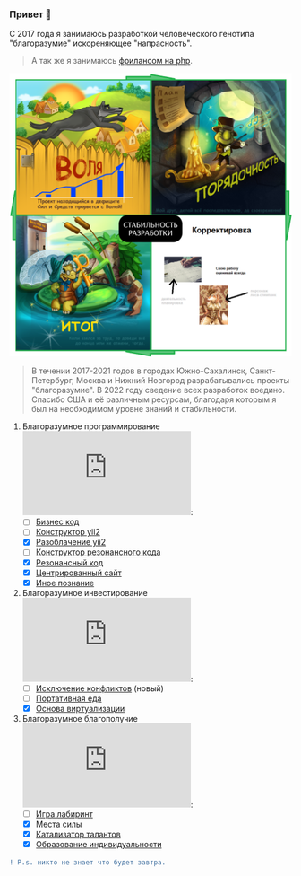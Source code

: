 ### Привет 👋

С 2017 года я занимаюсь разработкой человеческого генотипа "благоразумие" искореняющее "напрасность". 

> А так же я занимаюсь <a href="https://www.fl.ru/users/botogame/">фрилансом на php</a>.

![](./prudence-cicle-3.png)

> В течении 2017-2021 годов в городах Южно-Сахалинск, Санкт-Петербург, Москва и Нижний Новгород разрабатывались проекты "благоразумие". В 2022 году сведение всех разработок воедино. Спасибо США и её различным ресурсам, благодаря которым я был на необходимом уровне знаний и стабильности.


1. Благоразумное программирование ![](https://xn----7sbndqaygqvb1fvc1b.xn--p1ai/github/github_update.php?repositorie=programming.prudence&update=4):
   - [ ] <a href="https://github.com/dominic-of-russia/programming.prudence/blob/main/README.md">Бизнес код</a>
   - [ ] <a href="https://github.com/dominic-of-russia/programming.prudence/blob/main/Прототипы/Конструктор%20yii2/README.md">Конструктор yii2</a>
   - [X] <a href="https://github.com/dominic-of-russia/programming.prudence/blob/main/Прототипы/Разоблачение%20yii2/README.md">Разоблачение yii2</a>
   - [ ] <a href="https://github.com/dominic-of-russia/programming.prudence/blob/main/Прототипы/Конструктор%20резонансного%20кода/README.md">Конструктор резонансного кода</a>
   - [X] <a href="https://github.com/dominic-of-russia/programming.prudence/blob/main/Прототипы/Резонансный%20код/README.md">Резонансный код</a>
   - [X] <a href="https://github.com/dominic-of-russia/programming.prudence/blob/main/Прототипы/Центрированный%20сайт/README.md">Центрированный сайт</a>
   - [X] <a href="https://github.com/dominic-of-russia/programming.prudence/blob/main/Прототипы/Иное%20познание/README.md">Иное познание</a>

2. Благоразумное инвестирование ![](https://xn----7sbndqaygqvb1fvc1b.xn--p1ai/github/github_update.php?repositorie=investing.prudence&update=4):
   - [ ] <a href="https://github.com/dominic-of-russia/investing.prudence/blob/main/Прототипы/Исключение%20конфликтов/README.md">Исключение конфликтов</a> (новый)
   - [ ] <a href="https://github.com/dominic-of-russia/investing.prudence/blob/main/README.md">Портативная еда</a>
   - [X] <a href="https://github.com/dominic-of-russia/investing.prudence/blob/main/Прототипы/Основа%20виртуализации/README.md">Основа виртуализации</a>

3. Благоразумное благополучие ![](https://xn----7sbndqaygqvb1fvc1b.xn--p1ai/github/github_update.php?repositorie=well-being.prudence&update=4):
   - [ ] <a href="https://github.com/dominic-of-russia/well-being.prudence/blob/main/README.md">Игра лабиринт</a>
   - [X] <a href="https://github.com/dominic-of-russia/well-being.prudence/blob/main/Прототипы/Места%20силы/README.md">Места силы</a>
   - [X] <a href="https://github.com/dominic-of-russia/well-being.prudence/blob/main/Прототипы/Катализатор%20талантов/README.md">Катализатор талантов</a>
   - [X] <a href="https://github.com/dominic-of-russia/well-being.prudence/blob/main/Прототипы/Образование%20индивидуальности/README.md">Образование индивидуальности</a>

```diff
! P.s. никто не знает что будет завтра.
```




